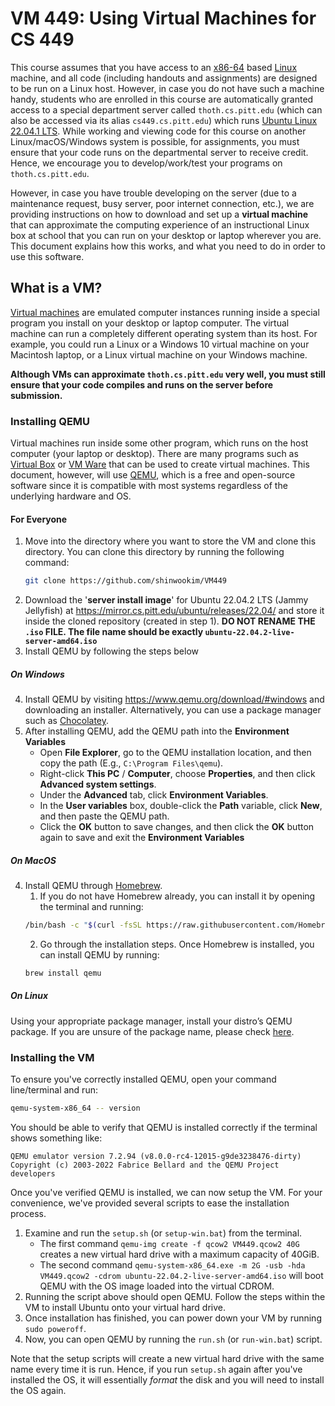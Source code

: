 
# VM 449: Using Virtual Machines for CS 449

This course assumes that you have access to an [x86-64](https://en.wikipedia.org/wiki/X86-64) based [Linux](https://en.wikipedia.org/wiki/Linux) machine, and all code (including handouts and assignments) are designed to be run on a Linux host. However, in case you do not have such a machine handy, students who are enrolled in this course are automatically granted access to a special department server called `thoth.cs.pitt.edu` (which can also be accessed via its alias `cs449.cs.pitt.edu`) which runs [Ubuntu Linux 22.04.1 LTS](https://wiki.ubuntu.com/JammyJellyfish). While working and viewing code for this course on another Linux/macOS/Windows system is possible, for assignments, you must ensure that your code runs on the departmental server to receive credit. Hence, we encourage you to develop/work/test your programs on `thoth.cs.pitt.edu`.

However, in case you have trouble developing on the server (due to a maintenance request, busy server, poor internet connection, etc.), we are providing instructions on how to download and set up a **virtual machine** that can approximate the computing experience of an instructional Linux box at school that you can run on your desktop or laptop wherever you are. This document explains how this works, and what you need to do in order to use this software.

## What is a VM?
[Virtual machines](https://en.wikipedia.org/wiki/Virtual_machine) are emulated computer instances running inside a special program you install on your desktop or laptop computer. The virtual machine can run a completely different operating system than its host. For example, you could run a Linux or a Windows 10 virtual machine on your Macintosh laptop, or a Linux virtual machine on your Windows machine.

**Although VMs can approximate `thoth.cs.pitt.edu` very well, you must still ensure that your code compiles and runs on the server before submission.**

### Installing QEMU
Virtual machines run inside some other program, which runs on the host computer (your laptop or desktop). There are many programs such as [Virtual Box](https://www.virtualbox.org/) or [VM Ware](https://www.vmware.com/) that can be used to create virtual machines. This document, however, will use [QEMU](https://www.qemu.org/), which is a free and open-source software since it is compatible with most systems regardless of the underlying hardware and OS.

#### For Everyone
1. Move into the directory where you want to store the VM and clone this directory. You can clone this directory by running the following command:
	```sh
	git clone https://github.com/shinwookim/VM449
	```
2. Download the '**server install image**' for Ubuntu 22.04.2 LTS (Jammy Jellyfish) at https://mirror.cs.pitt.edu/ubuntu/releases/22.04/ and store it inside the cloned repository (created in step 1). **DO NOT RENAME THE `.iso` FILE. The file name should be exactly `ubuntu-22.04.2-live-server-amd64.iso`**
3. Install QEMU by following the steps below

##### On Windows
4. Install QEMU by visiting https://www.qemu.org/download/#windows and downloading an installer. Alternatively, you can use a package manager such as [Chocolatey](https://chocolatey.org/install).
5. After installing QEMU, add the QEMU path into the **Environment Variables**
	- Open **File Explorer**, go to the QEMU installation location, and then copy the path (E.g., `C:\Program Files\qemu`).
	- Right-click  **This PC**  /  **Computer**, choose  **Properties**, and then click  **Advanced system settings**.
	- Under the  **Advanced**  tab, click  **Environment Variables**.
	- In the  **User variables**  box, double-click the  **Path**  variable, click  **New**, and then paste the QEMU path.
	- Click the  **OK**  button to save changes, and then click the  **OK**  button again to save and exit the  **Environment Variables**


##### On MacOS
4. Install QEMU through [Homebrew](https://brew.sh/).
	1. If you do not have Homebrew already, you can install it by opening the terminal and running:
	```sh
	/bin/bash -c "$(curl -fsSL https://raw.githubusercontent.com/Homebrew/install/HEAD/install.sh)"
	```
	2. Go through the installation steps. Once Homebrew is installed, you can install QEMU by running:
	```sh
	brew install qemu
	```
##### On Linux
Using your appropriate package manager, install your distro’s QEMU package. If you are unsure of the package name, please check [here](https://www.qemu.org/download/#linux).


### Installing the VM
To ensure you've correctly installed QEMU, open your command line/terminal and run:
```sh
qemu-system-x86_64 -- version
```

You should be able to verify that QEMU is installed correctly if the terminal shows something like:
```
QEMU emulator version 7.2.94 (v8.0.0-rc4-12015-g9de3238476-dirty)
Copyright (c) 2003-2022 Fabrice Bellard and the QEMU Project developers
```
Once you've verified QEMU is installed, we can now setup the VM. For your convenience, we've provided several scripts to ease the installation process.
1. Examine and run the `setup.sh` (or `setup-win.bat`) from the terminal.
   - The first command `qemu-img create -f qcow2 VM449.qcow2 40G` creates a new virtual hard drive with a maximum capacity of 40GiB.
   - The second command `qemu-system-x86_64.exe -m 2G -usb -hda VM449.qcow2 -cdrom ubuntu-22.04.2-live-server-amd64.iso` will boot QEMU with the OS image loaded into the virtual CDROM.
2. Running the script above should open QEMU. Follow the steps within the VM to install Ubuntu onto your virtual hard drive.
3. Once installation has finished, you can power down your VM by running `sudo poweroff`.
4. Now, you can open QEMU by running the `run.sh` (or `run-win.bat`) script.

Note that the setup scripts will create a new virtual hard drive with the same name every time it is run. Hence, if you run `setup.sh` again after you've installed the OS, it will essentially *format* the disk and you will need to install the OS again.